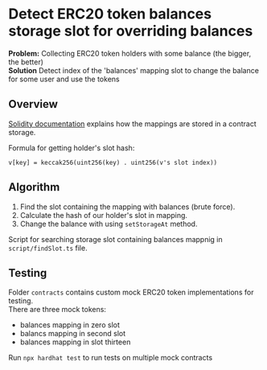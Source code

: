 # Detect ERC20 token balances storage slot for overriding balances
**Problem:** Collecting ERC20 token holders with some balance (the bigger, the better) <br>
**Solution** Detect index of the 'balances' mapping slot to change the balance for some user and use the tokens


## Overview
[Solidity documentation](https://docs.soliditylang.org/en/latest/internals/layout_in_storage.html#storage-inplace-encoding) explains how the mappings are stored in a contract storage.

Formula for getting holder's slot hash: 
```
v[key] = keccak256(uint256(key) . uint256(v's slot index))
```

## Algorithm
1. Find the slot containing the mapping with balances (brute force).
2. Calculate the hash of our holder's slot in mapping.
3. Change the balance with using `setStorageAt` method.

Script for searching storage slot containing balances mappnig in `script/findSlot.ts` file.

## Testing
Folder `contracts` contains custom mock ERC20 token implementations for testing. <br>
There are three mock tokens:
- balances mapping in zero slot
- balancs mapping in second slot
- balances mapping in slot thirteen 

Run `npx hardhat test` to run tests on multiple mock contracts
